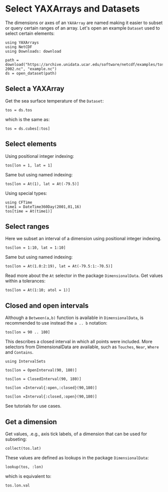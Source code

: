 # Select YAXArrays and Datasets

The dimensions or axes of an `YAXArray` are named making it easier to subset or query certain ranges of an array.
Let's open an example `Dataset` used to select certain elements:

````@example subset
using YAXArrays
using NetCDF
using Downloads: download

path = download("https://archive.unidata.ucar.edu/software/netcdf/examples/tos_O1_2001-2002.nc", "example.nc")
ds = open_dataset(path)
````

## Select a YAXArray

Get the sea surface temperature of the `Dataset`:

````@example subset
tos = ds.tos
````

which is the same as:

````@example subset
tos = ds.cubes[:tos]
````

## Select elements

Using positional integer indexing:

````@example subset
tos[lon = 1, lat = 1]
````

Same but using named indexing:

````@example subset
tos[lon = At(1), lat = At(-79.5)]
````

Using special types:

````@example subset
using CFTime
time1 = DateTime360Day(2001,01,16)
tos[time = At(time1)]
````

## Select ranges

Here we subset an interval of a dimension using positional integer indexing.

````@example subset
tos[lon = 1:10, lat = 1:10]
````

Same but using named indexing:

````@example subset
tos[lon = At(1.0:2:19), lat = At(-79.5:1:-70.5)]
````

Read more about the `At` selector in the package `DimensionalData`.
Get values within a tolerances:

````@example subset
tos[lon = At(1:10; atol = 1)]
````

## Closed and open intervals

Although a `Between(a,b)` function is available in `DimensionalData`, is recommended to use instead the `a .. b` notation:

````@example subset
tos[lon = 90 .. 180]
````

This describes a closed interval in which all points were included. 
More selectors from DimensionalData are available, such as `Touches`, `Near`, `Where` and `Contains`.


````@example subset
using IntervalSets
````

````@ansi subset
tos[lon = OpenInterval(90, 180)]
````

````@ansi subset
tos[lon = ClosedInterval(90, 180)]
````
````@ansi subset
tos[lon =Interval{:open,:closed}(90,180)]
````
````@ansi subset
tos[lon =Interval{:closed,:open}(90,180)]
````

See tutorials for use cases.

## Get a dimension

Get values, .e.g., axis tick labels, of a dimension that can be used for subseting:

````@example subset
collect(tos.lat)
````

These values are defined as lookups in the package `DimensionalData`:

````@example subset
lookup(tos, :lon)
````

which is equivalent to:

````@example subset
tos.lon.val
````